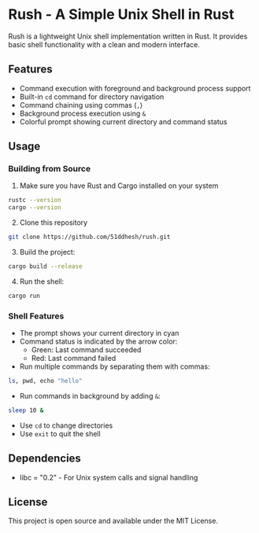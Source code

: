 # Rush - A Simple Unix Shell in Rust

Rush is a lightweight Unix shell implementation written in Rust. It provides basic shell functionality with a clean and modern interface.

## Features

- Command execution with foreground and background process support
- Built-in `cd` command for directory navigation
- Command chaining using commas (`,`)
- Background process execution using `&`
- Colorful prompt showing current directory and command status

## Usage

### Building from Source

1. Make sure you have Rust and Cargo installed on your system
```bash
rustc --version
cargo --version
```
2. Clone this repository
```bash
git clone https://github.com/51ddhesh/rush.git
```
3. Build the project:
```bash
cargo build --release
```
4. Run the shell:
```bash
cargo run
```

### Shell Features

- The prompt shows your current directory in cyan
- Command status is indicated by the arrow color:
  - Green: Last command succeeded
  - Red: Last command failed
- Run multiple commands by separating them with commas:
```bash
ls, pwd, echo "hello"
```
- Run commands in background by adding `&`:
```bash
sleep 10 &
```
- Use `cd` to change directories
- Use `exit` to quit the shell

## Dependencies

- libc = "0.2" - For Unix system calls and signal handling

## License

This project is open source and available under the MIT License. 